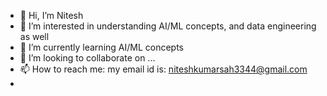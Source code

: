 - 👋 Hi, I’m Nitesh
- 👀 I’m interested in understanding AI/ML concepts, and data engineering as well
- 🌱 I’m currently learning AI/ML concepts
- 💞️ I’m looking to collaborate on ...
- 📫 How to reach me: my email id is: niteshkumarsah3344@gmail.com
- 

<!---
NiteshSah3344/NiteshSah3344 is a ✨ special ✨ repository because its `README.md` (this file) appears on your GitHub profile.
You can click the Preview link to take a look at your changes.
--->
